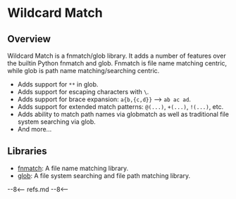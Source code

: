 # Wildcard Match

## Overview

Wildcard Match is a fnmatch/glob library. It adds a number of features over the builtin Python fnmatch and glob. Fnmatch is file name matching centric, while glob is path name matching/searching centric.

- Adds support for `**` in glob.
- Adds support for escaping characters with `\`.
- Adds support for brace expansion: `a{b,{c,d}}` --> `ab ac ad`.
- Adds support for extended match patterns: `@(...)`, `+(...)`, `!(...)`, etc.
- Adds ability to match path names via globmatch as well as traditional file system searching via glob.
- And more...

## Libraries

- [fnmatch](fnmatch): A file name matching library.
- [glob](glob): A file system searching and file path matching library.

--8<--
refs.md
--8<--
